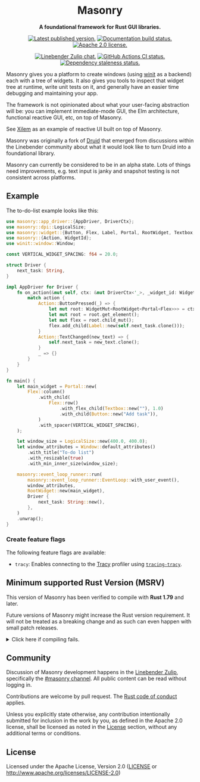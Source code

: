 <div align="center">

# Masonry

**A foundational framework for Rust GUI libraries.**

[![Latest published version.](https://img.shields.io/crates/v/masonry.svg)](https://crates.io/crates/masonry)
[![Documentation build status.](https://img.shields.io/docsrs/masonry.svg)](https://docs.rs/masonry)
[![Apache 2.0 license.](https://img.shields.io/badge/license-Apache--2.0-blue.svg)](#license)

[![Linebender Zulip chat.](https://img.shields.io/badge/Linebender-%23masonry-blue?logo=Zulip)](https://xi.zulipchat.com/#narrow/stream/317477-masonry)
[![GitHub Actions CI status.](https://img.shields.io/github/actions/workflow/status/linebender/xilem/ci.yml?logo=github&label=CI)](https://github.com/linebender/xilem/actions)
[![Dependency staleness status.](https://deps.rs/crate/masonry/latest/status.svg)](https://deps.rs/crate/masonry)

</div>

[tracing_tracy]: https://crates.io/crates/tracing-tracy

<!-- cargo-rdme start -->

Masonry gives you a platform to create windows (using [winit] as a backend) each with a tree of widgets. It also gives you tools to inspect that widget tree at runtime, write unit tests on it, and generally have an easier time debugging and maintaining your app.

The framework is not opinionated about what your user-facing abstraction will be: you can implement immediate-mode GUI, the Elm architecture, functional reactive GUI, etc, on top of Masonry.

See [Xilem] as an example of reactive UI built on top of Masonry.

Masonry was originally a fork of [Druid] that emerged from discussions within the Linebender community about what it would look like to turn Druid into a foundational library.

Masonry can currently be considered to be in an alpha state.
Lots of things need improvements, e.g. text input is janky and snapshot testing is not consistent across platforms.

## Example

The to-do-list example looks like this:

```rust
use masonry::app_driver::{AppDriver, DriverCtx};
use masonry::dpi::LogicalSize;
use masonry::widget::{Button, Flex, Label, Portal, RootWidget, Textbox, WidgetMut};
use masonry::{Action, WidgetId};
use winit::window::Window;

const VERTICAL_WIDGET_SPACING: f64 = 20.0;

struct Driver {
    next_task: String,
}

impl AppDriver for Driver {
    fn on_action(&mut self, ctx: &mut DriverCtx<'_>, _widget_id: WidgetId, action: Action) {
        match action {
            Action::ButtonPressed(_) => {
                let mut root: WidgetMut<RootWidget<Portal<Flex>>> = ctx.get_root();
                let mut root = root.get_element();
                let mut flex = root.child_mut();
                flex.add_child(Label::new(self.next_task.clone()));
            }
            Action::TextChanged(new_text) => {
                self.next_task = new_text.clone();
            }
            _ => {}
        }
    }
}

fn main() {
    let main_widget = Portal::new(
        Flex::column()
            .with_child(
                Flex::row()
                    .with_flex_child(Textbox::new(""), 1.0)
                    .with_child(Button::new("Add task")),
            )
            .with_spacer(VERTICAL_WIDGET_SPACING),
    );

    let window_size = LogicalSize::new(400.0, 400.0);
    let window_attributes = Window::default_attributes()
        .with_title("To-do list")
        .with_resizable(true)
        .with_min_inner_size(window_size);

    masonry::event_loop_runner::run(
        masonry::event_loop_runner::EventLoop::with_user_event(),
        window_attributes,
        RootWidget::new(main_widget),
        Driver {
            next_task: String::new(),
        },
    )
    .unwrap();
}
```

### Create feature flags

The following feature flags are available:

- `tracy`: Enables connecting to the [Tracy](https://github.com/wolfpld/tracy) profiler using [`tracing-tracy`][tracing_tracy].

[winit]: https://crates.io/crates/winit
[Druid]: https://crates.io/crates/druid
[Xilem]: https://crates.io/crates/xilem

<!-- cargo-rdme end -->

## Minimum supported Rust Version (MSRV)

This version of Masonry has been verified to compile with **Rust 1.79** and later.

Future versions of Masonry might increase the Rust version requirement.
It will not be treated as a breaking change and as such can even happen with small patch releases.

<details>
<summary>Click here if compiling fails.</summary>

As time has passed, some of Masonry's dependencies could have released versions with a higher Rust requirement.
If you encounter a compilation issue due to a dependency and don't want to upgrade your Rust toolchain, then you could downgrade the dependency.

```sh
# Use the problematic dependency's name and version
cargo update -p package_name --precise 0.1.1
```

</details>

## Community

Discussion of Masonry development happens in the [Linebender Zulip](https://xi.zulipchat.com/), specifically the [#masonry channel](https://xi.zulipchat.com/#narrow/stream/317477-masonry).
All public content can be read without logging in.

Contributions are welcome by pull request. The [Rust code of conduct] applies.

Unless you explicitly state otherwise, any contribution intentionally submitted for inclusion in the work by you, as defined in the Apache 2.0 license, shall be licensed as noted in the [License](#license) section, without any additional terms or conditions.

## License

Licensed under the Apache License, Version 2.0 ([LICENSE](LICENSE) or <http://www.apache.org/licenses/LICENSE-2.0>)

[Rust code of conduct]: https://www.rust-lang.org/policies/code-of-conduct
